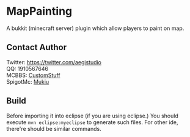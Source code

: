 # MapPainting
A bukkit (minecraft server) plugin which allow players to paint on map.

## Contact Author
  Twitter: https://twitter.com/aegistudio<br/>
  QQ: 1910567646<br/>
  MCBBS: [CustomStuff](http://www.mcbbs.net/home.php?mod=space&uid=356989)<br/>
  SpigotMc: [Mukiu](https://www.spigotmc.org/members/mukiu.177904/)<br/>
  
## Build
  Before importing it into eclipse (if you are using eclipse.)
  You should execute `mvn eclipse:myeclipse` to generate such files.
  For other ide, there're should be similar commands.
